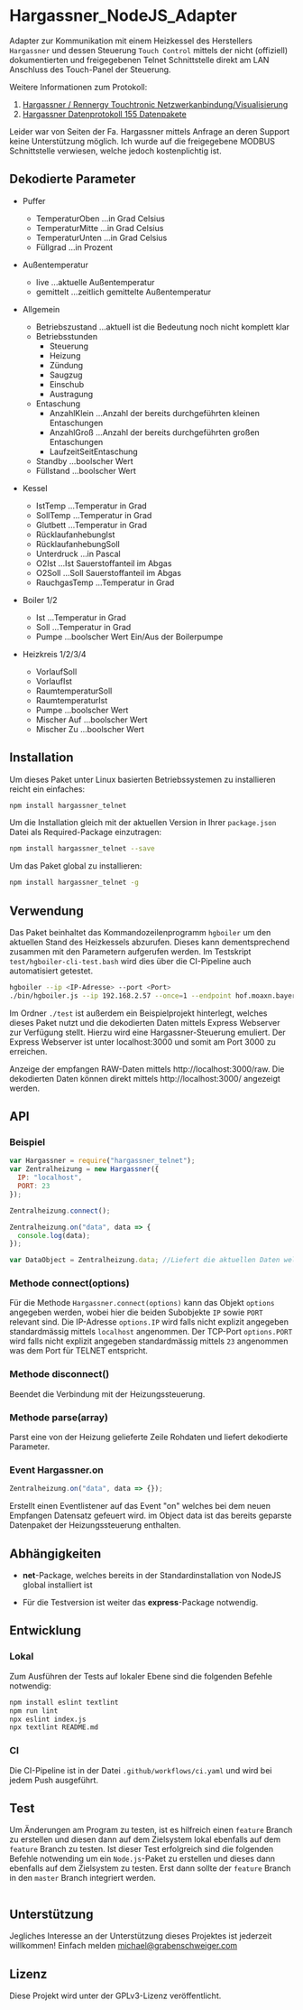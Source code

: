 # Hargassner_NodeJS_Adapter

Adapter zur Kommunikation mit einem Heizkessel des Herstellers `Hargassner` und dessen Steuerung `Touch Control` mittels der nicht (offiziell) dokumentierten und freigegebenen Telnet Schnittstelle direkt am LAN Anschluss des Touch-Panel der Steuerung.

Weitere Informationen zum Protokoll:

1. [Hargassner / Rennergy Touchtronic Netzwerkanbindung/Visualisierung](https://www.mikrocontroller.net/topic/267831)
2. [Hargassner Datenprotokoll 155 Datenpakete](https://www.mikrocontroller.net/attachment/345852/Hargassner_Datenprotokoll_155_Pakete.pdf)

Leider war von Seiten der Fa. Hargassner mittels Anfrage an deren Support keine Unterstützung möglich.
Ich wurde auf die freigegebene MODBUS Schnittstelle verwiesen, welche jedoch kostenplichtig ist.

## Dekodierte Parameter

- Puffer

  - TemperaturOben ...in Grad Celsius
  - TemperaturMitte ...in Grad Celsius
  - TemperaturUnten ...in Grad Celsius
  - Füllgrad ...in Prozent

- Außentemperatur

  - live ...aktuelle Außentemperatur
  - gemittelt ...zeitlich gemittelte Außentemperatur

- Allgemein
  - Betriebszustand ...aktuell ist die Bedeutung noch nicht komplett klar
  - Betriebsstunden
    - Steuerung
    - Heizung
    - Zündung
    - Saugzug
    - Einschub
    - Austragung
  - Entaschung
    - AnzahlKlein ...Anzahl der bereits durchgeführten kleinen Entaschungen
    - AnzahlGroß ...Anzahl der bereits durchgeführten großen Entaschungen
    - LaufzeitSeitEntaschung
  - Standby ...boolscher Wert
  - Füllstand ...boolscher Wert
- Kessel

  - IstTemp ...Temperatur in Grad
  - SollTemp ...Temperatur in Grad
  - Glutbett ...Temperatur in Grad
  - RücklaufanhebungIst
  - RücklaufanhebungSoll
  - Unterdruck ...in Pascal
  - O2Ist ...Ist Sauerstoffanteil im Abgas
  - O2Soll ...Soll Sauerstoffanteil im Abgas
  - RauchgasTemp ...Temperatur in Grad

- Boiler 1/2

  - Ist ...Temperatur in Grad
  - Soll ...Temperatur in Grad
  - Pumpe ...boolscher Wert Ein/Aus der Boilerpumpe

- Heizkreis 1/2/3/4
  - VorlaufSoll
  - VorlaufIst
  - RaumtemperaturSoll
  - RaumtemperaturIst
  - Pumpe ...boolscher Wert
  - Mischer Auf ...boolscher Wert
  - Mischer Zu ...boolscher Wert

## Installation

Um dieses Paket unter Linux basierten Betriebssystemen zu installieren reicht ein einfaches:

```bash
npm install hargassner_telnet
```

Um die Installation gleich mit der aktuellen Version in Ihrer `package.json` Datei als Required-Package einzutragen:

```bash
npm install hargassner_telnet --save
```

Um das Paket global zu installieren:

```bash
npm install hargassner_telnet -g
```

## Verwendung

Das Paket beinhaltet das Kommandozeilenprogramm `hgboiler` um den aktuellen Stand des Heizkessels abzurufen. Dieses kann dementsprechend zusammen mit den Parametern aufgerufen werden.
Im Testskript `test/hgboiler-cli-test.bash` wird dies über die CI-Pipeline auch automatisiert getestet.

```bash
hgboiler --ip <IP-Adresse> --port <Port>
./bin/hgboiler.js --ip 192.168.2.57 --once=1 --endpoint hof.moaxn.bayern/ofen --timestamps true --site allmoning
```

Im Ordner `./test` ist außerdem ein Beispielprojekt hinterlegt, welches dieses Paket nutzt und die dekodierten Daten mittels Express Webserver zur Verfügung stellt.
Hierzu wird eine Hargassner-Steuerung emuliert.
Der Express Webserver ist unter localhost:3000 und somit am Port 3000 zu erreichen.

Anzeige der empfangen RAW-Daten mittels http://localhost:3000/raw.
Die dekodierten Daten können direkt mittels http://localhost:3000/ angezeigt werden.

## API

### Beispiel

```javascript
var Hargassner = require("hargassner_telnet");
var Zentralheizung = new Hargassner({
  IP: "localhost",
  PORT: 23
});

Zentralheizung.connect();

Zentralheizung.on("data", data => {
  console.log(data);
});

var DataObject = Zentralheizung.data; //Liefert die aktuellen Daten welche aus dem Datensatz extrahiert wurden.
```

### Methode connect(options)

Für die Methode `Hargassner.connect(options)` kann das Objekt `options` angegeben werden, wobei hier die beiden Subobjekte `IP` sowie `PORT` relevant sind.
Die IP-Adresse `options.IP` wird falls nicht explizit angegeben standardmässig mittels `localhost` angenommen.
Der TCP-Port `options.PORT` wird falls nicht explizit angegeben standardmässig mittels `23` angenommen was dem Port für TELNET entspricht.

### Methode disconnect()

Beendet die Verbindung mit der Heizungssteuerung.

### Methode parse(array)

Parst eine von der Heizung gelieferte Zeile Rohdaten und liefert dekodierte Parameter.

### Event Hargassner.on

```javascript
Zentralheizung.on("data", data => {});
```

Erstellt einen Eventlistener auf das Event "on" welches bei dem neuen Empfangen Datensatz gefeuert wird.
im Object data ist das bereits geparste Datenpaket der Heizungssteuerung enthalten.

## Abhängigkeiten

- **net**-Package, welches bereits in der Standardinstallation von NodeJS global installiert ist

- Für die Testversion ist weiter das **express**-Package notwendig.

## Entwicklung

### Lokal

Zum Ausführen der Tests auf lokaler Ebene sind die folgenden Befehle notwendig:

```bash
npm install eslint textlint
npm run lint
npx eslint index.js
npx textlint README.md
```

### CI

Die CI-Pipeline ist in der Datei `.github/workflows/ci.yaml` und wird bei jedem Push ausgeführt.

## Test

Um Änderungen am Program zu testen, ist es hilfreich einen `feature` Branch zu erstellen und diesen dann auf dem Zielsystem lokal ebenfalls auf dem `feature` Branch zu testen.
Ist dieser Test erfolgreich sind die folgenden Befehle notwending um ein `Node.js`-Paket zu erstellen und dieses dann ebenfalls auf dem Zielsystem zu testen. Erst dann sollte der `feature` Branch in den `master` Branch integriert werden.

```bash
```

## Unterstützung

Jegliches Interesse an der Unterstützung dieses Projektes ist jederzeit willkommen!
Einfach melden michael@grabenschweiger.com

## Lizenz
Diese Projekt wird unter der GPLv3-Lizenz veröffentlicht.
